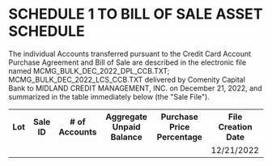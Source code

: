 
# SCHEDULE 1 TO BILL OF SALE ASSET SCHEDULE

The individual Accounts transferred pursuant to the Credit Card Account Purchase Agreement and
Bill of Sale are described in the electronic file named
MCMG_BULK_DEC_2022_DPL_CCB.TXT; MCMG_BULK_DEC_2022_LCS_CCB.TXT
delivered by Comenity Capital Bank to MIDLAND CREDIT MANAGEMENT, INC. on
December 21, 2022, and summarized in the table immediately below (the "Sale File").


<table>
<tr>
<th>Lot</th>
<th>Sale ID</th>
<th># of Accounts</th>
<th>Aggregate Unpaid Balance</th>
<th>Purchase Price Percentage</th>
<th>File Creation Date</th>
</tr>
<tr>
<td></td>
<td></td>
<td></td>
<td></td>
<td></td>
<td>12/21/2022</td>
</tr>
</table>


<!-- PageBreak -->

